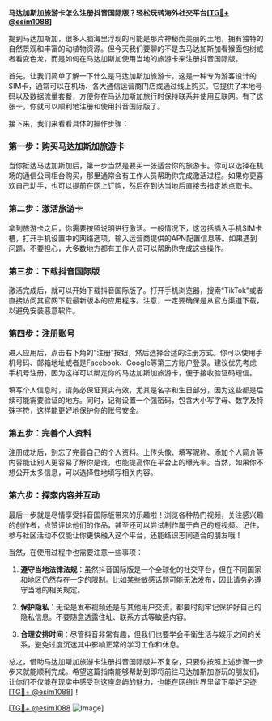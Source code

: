 **马达加斯加旅游卡怎么注册抖音国际版？轻松玩转海外社交平台[[TG💪+ @esim1088](https://t.me/s/esim1088)]**

提到马达加斯加，很多人脑海里浮现的可能是那片神秘而美丽的土地，拥有独特的自然景观和丰富的动植物资源。但今天我们要聊的不是去马达加斯加看猴面包树或者看变色龙，而是如何在马达加斯加使用当地的旅游卡来注册抖音国际版。

首先，让我们简单了解一下什么是马达加斯加旅游卡。这是一种专为游客设计的SIM卡，通常可以在机场、各大通信运营商门店或通过线上购买。它提供了本地号码以及数据流量套餐，方便你在马达加斯加旅行时保持联系并使用互联网。有了这张卡，你就可以顺利地注册和使用抖音国际版了。

接下来，我们来看看具体的操作步骤：

### 第一步：购买马达加斯加旅游卡

当你抵达马达加斯加后，第一步当然是要买一张适合你的旅游卡。你可以选择在机场的通信公司柜台购买，那里通常会有工作人员帮助你完成激活过程。如果你更喜欢自己动手，也可以提前在网上订购，然后在到达当地后直接去指定地点取卡。

### 第二步：激活旅游卡

拿到旅游卡之后，你需要按照说明进行激活。一般情况下，这包括插入手机SIM卡槽，打开手机设置中的网络选项，输入运营商提供的APN配置信息等。如果遇到问题，不要担心，大多数地方都有工作人员可以帮助你完成这些操作。

### 第三步：下载抖音国际版

激活完成后，就可以开始下载抖音国际版了。打开手机浏览器，搜索“TikTok”或者直接访问其官网下载最新版本的应用程序。注意，一定要确保是从官方渠道下载，以避免安装恶意软件。

### 第四步：注册账号

进入应用后，点击右下角的“注册”按钮，然后选择合适的注册方式。你可以使用手机号码、邮箱地址或者是Facebook、Google等第三方账户登录。建议优先考虑手机号注册，因为这样可以绑定你的马达加斯加旅游卡，便于接收验证码短信。

填写个人信息时，请务必保证真实有效，尤其是名字和生日部分，因为这些都是后续可能需要验证的地方。同时，记得设置一个强密码，包含大小写字母、数字及特殊字符，这样能更好地保护你的账号安全。

### 第五步：完善个人资料

注册成功后，别忘了完善自己的个人资料。上传头像、填写昵称、添加个人简介等内容能让别人更容易了解你是谁，也能提高你在平台上的曝光率。当然，如果你不想公开太多信息，可以选择性地填写相关内容。

### 第六步：探索内容并互动

最后一步就是尽情享受抖音国际版带来的乐趣啦！浏览各种热门视频，关注感兴趣的创作者，点赞评论他们的作品，甚至还可以尝试制作属于自己的短视频。记住，参与社区活动不仅能让你更快融入这个平台，还能结识志同道合的朋友哦！

当然，在使用过程中也需要注意一些事项：

1. **遵守当地法律法规**：虽然抖音国际版是一个全球化的社交平台，但在不同国家和地区仍然存在一定的限制。比如某些敏感话题可能无法发布，因此请务必遵守当地的相关规定。
   
2. **保护隐私**：无论是发布视频还是与其他用户交流，都要时刻牢记保护好自己的隐私信息。不要随意透露住址、联系方式等敏感内容。
   
3. **合理安排时间**：尽管抖音非常有趣，但我们也要学会平衡生活与娱乐之间的关系，避免过度沉迷其中影响正常的学习工作和休息。

总之，借助马达加斯加旅游卡注册抖音国际版并不复杂，只要你按照上述步骤一步步来就能顺利完成。希望这篇指南能够帮助到即将前往马达加斯加游玩的朋友们，让你们不仅能在现实中感受到这座岛屿的魅力，也能在网络世界里留下美好足迹[[TG💪+ @esim1088](https://t.me/s/esim1088)]！

[[TG💪+ @esim1088](https://t.me/s/esim1088) ![Image](https://i.postimg.cc/4NQfJmqS/Snipaste-2025-05-13-00-14-12.png)]